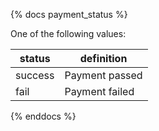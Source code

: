 {% docs payment_status %}
	
One of the following values: 

| status         | definition                                       |
|----------------|--------------------------------------------------|
| success        | Payment passed                                   |
| fail           | Payment failed                                   |

{% enddocs %}